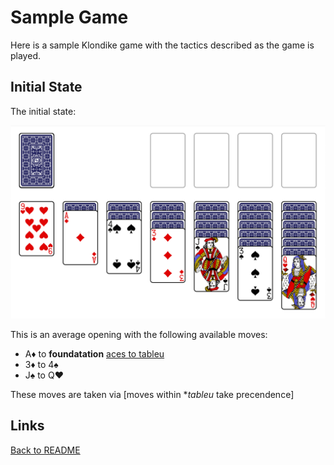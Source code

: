 # Sample Game

Here is a sample Klondike game with the tactics described as the game is played.

## Initial State

The initial state:

![initial state](./imgs/initialGame.png)

This is an average opening with the following available moves:

* A♦️ to **foundatation** [aces to tableu](/docs/tactics.md#ace-to-foundatation)
* 3♦️ to 4♠️
* J♠️ to Q❤️

These moves are taken via [moves within **tableu* take precendence]

## Links

[Back to README](/README.md)
